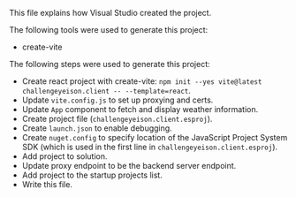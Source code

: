 This file explains how Visual Studio created the project.

The following tools were used to generate this project:
- create-vite

The following steps were used to generate this project:
- Create react project with create-vite: `npm init --yes vite@latest challengeyeison.client -- --template=react`.
- Update `vite.config.js` to set up proxying and certs.
- Update `App` component to fetch and display weather information.
- Create project file (`challengeyeison.client.esproj`).
- Create `launch.json` to enable debugging.
- Create `nuget.config` to specify location of the JavaScript Project System SDK (which is used in the first line in `challengeyeison.client.esproj`).
- Add project to solution.
- Update proxy endpoint to be the backend server endpoint.
- Add project to the startup projects list.
- Write this file.
